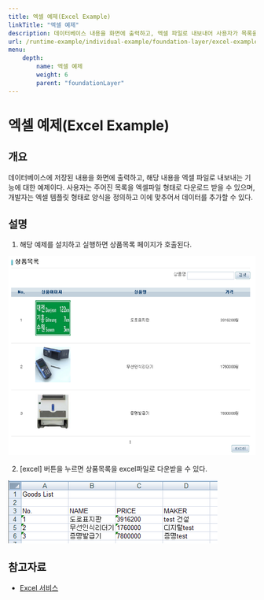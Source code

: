 ```yaml
---
title: 엑셀 예제(Excel Example)
linkTitle: "엑셀 예제"
description: 데이터베이스 내용을 화면에 출력하고, 엑셀 파일로 내보내어 사용자가 목록을 다운로드할 수 있는 기능을 제공하는 예제이다.
url: /runtime-example/individual-example/foundation-layer/excel-example/
menu:
    depth:
        name: 엑셀 예제
        weight: 6
        parent: "foundationLayer"
---
```

# 엑셀 예제(Excel Example)

## 개요
데이터베이스에 저장된 내용을 화면에 출력하고, 해당 내용을 엑셀 파일로 내보내는 기능에 대한 예제이다. 사용자는 주어진 목록을 엑셀파일 형태로 다운로드 받을 수 있으며, 개발자는 엑셀 템플릿 형태로 양식을 정의하고 이에 맞추어서 데이터를 추가할 수 있다.

## 설명
1. 해당 예제를 설치하고 실행하면 상품목록 페이지가 호출된다.

![excel-1](./images/excel-1.png)

2. [excel] 버튼을 누르면 상품목록을 excel파일로 다운받을 수 있다.

![excel-2](./images/excel-2.png)

## 참고자료
-  [Excel 서비스](../../../egovframe-runtime/foundation-layer/excel.md)